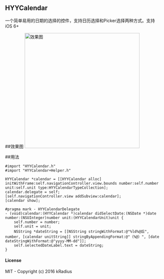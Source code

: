 ## HYYCalendar
一个简单易用的日期的选择的控件，支持日历选择和Picker选择两种方式。支持iOS 6+

##效果图
<img src="https://github.com/kRadius/HYYCalendar/blob/master/HYYCalendar/HYYCalendar/demo.gif" alt="效果图" width="375"/>

##用法
```objc
#import "HYYCalendar.h"
#import "HYYCalendar+Helper.h"
```
    
```objc
HYYCalendar *calendar = [[HYYCalendar alloc] initWithFrame:self.navigationController.view.bounds number:self.number unit:self.unit type:HYYCalendarTypeCollection];
calendar.delegate = self;
[self.navigationController.view addSubview:calendar];
[calendar show];
```


```objc
#pragma mark - HYYCalendarDelegate
- (void)calendar:(HYYCalendar *)calendar didSelectDate:(NSDate *)date number:(NSUInteger)number unit:(HYYCalendarUnit)unit {
    self.number = number;
    self.unit = unit;
    NSString *dateString = [[NSString stringWithFormat:@"%ld%@后", number, [calendar unitString]] stringByAppendingFormat:@"（%@）", [date dateStringWithFormat:@"yyyy-MM-dd"]];
    self.selectedDateLabel.text = dateString;
}

```


#### License

MIT - Copyright (c) 2016 kRadius
